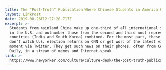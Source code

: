 ```yaml
---
title: The “Post-Truth” Publication Where Chinese Students in America Get Their News
layout: LinkPost
date: 2019-08-26T12:27:20.717Z
excerpt: >-
  Students from mainland China make up one-third of all international students
  in the U.S. and outnumber those from the second and third most represented
  countries (India and South Korea) combined. For the most part, these students
  don’t watch U.S. election returns on CNN or get word of the latest viral
  moment via Twitter. They get such news on their phones, often from College
  Daily, in a stream of memes and Internet-speak
link: >-
  https://www.newyorker.com/culture/culture-desk/the-post-truth-publication-where-chinese-students-in-america-get-their-news
---
```


